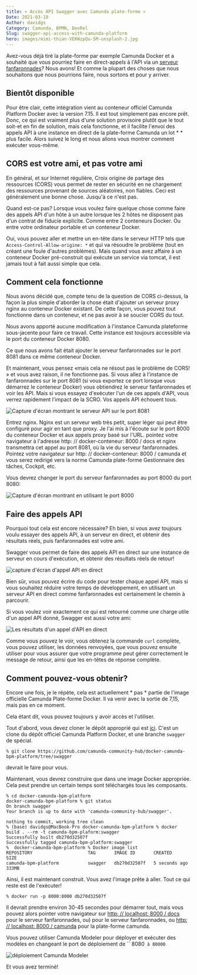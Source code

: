 ```yaml
---
title: « Accès API Swagger avec Camunda plate-forme »
Date: 2021-03-10
Author: davidgs
Category: Camunda, BPMN, DevRel
Slug: swagger-api-access-with-camunda-platform
hero: images/mimi-thian-VEKWzpQu-5M-unsplash-2.jpg
---
```


Avez-vous déjà tiré la plate-forme par exemple Camunda Docker et a souhaité que vous pourriez faire en direct-appels à l'API via un [serveur fanfaronnades](https://swagger.io)? Nous avons! Et comme la plupart des choses que nous souhaitons que nous pourrions faire, nous sortons et pour y arriver.

## Bientôt disponible

Pour être clair, cette intégration vient au conteneur officiel Camunda Platform Docker avec la version 7.15. Il est tout simplement pas encore prêt. Donc, ce qui est vraiment plus d'une solution provisoire plutôt que le tout soit-et en fin de solution, mais cela fonctionne, et il facilite l'envoi des appels API à une instance en direct de la plate-forme Camunda un lot * * plus facile. Alors suivez le long et nous allons vous montrer comment exécuter vous-même.

## CORS est votre ami, et pas votre ami

En général, et sur Internet régulière, Croix origine de partage des ressources (CORS) vous permet de rester en sécurité en ne chargement des ressources provenant de sources aléatoires, non fiables. Ceci est généralement une bonne chose. Jusqu'à ce n'est pas.

Quand est-ce pas? Lorsque vous voulez faire quelque chose comme faire des appels API d'un hôte à un autre lorsque les 2 hôtes ne disposent pas d'un contrat de fiducie explicite. Comme entre 2 conteneurs Docker. Ou entre votre ordinateur portable et un conteneur Docker.

Oui, vous pouvez aller et mettre un en-tête dans le serveur HTTP tels que `Access-Control-Allow-origine: *` et qui va résoudre le problème (tout en créant une foule d'autres problèmes). Mais quand vous avez affaire à un conteneur Docker pré-construit qui exécute un service via tomcat, il est jamais tout à fait aussi simple que cela.

## Comment cela fonctionne

Nous avons décidé que, compte tenu de la question de CORS ci-dessus, la façon la plus simple d'aborder la chose était d'ajouter un serveur proxy nginx au conteneur Docker existant. De cette façon, vous pouvez tout fonctionne dans un conteneur, et ne pas avoir à se soucier CORS du tout.

Nous avons apporté aucune modification à l'instance Camunda plateforme sous-jacente pour faire ce travail. Cette instance est toujours accessible via le port du conteneur Docker 8080.

Ce que nous avons fait était ajouter le serveur fanfaronnades sur le port 8081 dans ce même conteneur Docker.

Et maintenant, vous pensez «mais cela ne résout pas le problème de CORS! » et vous avez raison, il ne fonctionne pas. Si vous allez à l'instance de fanfaronnades sur le port 8081 (si vous exportez ce port lorsque vous démarrez le conteneur Docker) vous obtiendrez le serveur fanfaronnades et voir les API. Mais si vous essayez d'exécuter l'un de ces appels d'API, vous verrez rapidement l'impact de la SCRO. Vos appels API échouent tous.

![Capture d'écran montrant le serveur API sur le port 8081](images/Screen%20Shot%202021-02-19%20at%2012.19.33%20PM.png)

Entrez nginx. Nginx est un serveur web très petit, super léger qui peut être configuré pour agir en tant que proxy. Je l'ai mis à l'écoute sur le port 8000 du conteneur Docker et aux appels proxy basé sur l'URL. pointez votre navigateur à l'adresse http: // docker-conteneur: 8000 / docs et nginx transmettra cet appel au port 8081, où la vie du serveur fanfaronnades. Pointez votre navigateur sur http: // docker-conteneur: 8000 / camunda et vous serez redirigé vers la norme Camunda plate-forme Gestionnaire des tâches, Cockpit, etc.

Vous devrez changer le port du serveur fanfaronnades au port 8000 du port 8080:

![Capture d'écran montrant en utilisant le port 8000](images/Screen%20Shot%202021-02-19%20at%2012.21.08%20PM.png)

## Faire des appels API

Pourquoi tout cela est encore nécessaire? Eh bien, si vous avez toujours voulu essayer des appels API, à un serveur en direct, et obtenir des résultats réels, puis fanfaronnades est votre ami.

Swagger vous permet de faire des appels API en direct sur une instance de serveur en cours d'exécution, et obtenir des résultats réels de retour!

![capture d'écran d'appel API en direct](images/Screen%20Shot%202021-02-19%20at%2012.21.36%20PM.png)

Bien sûr, vous pouvez écrire du code pour tester chaque appel API, mais si vous souhaitez réduire votre temps de développement, en utilisant un serveur API en direct comme fanfaronnades est certainement le chemin à parcourir.

Si vous voulez voir exactement ce qui est retourné comme une charge utile d'un appel API donné, Swagger est aussi votre ami:

![Les résultats d'un appel d'API en direct](images/Screen%20Shot%202021-02-22%20at%2010.46.52%20AM.png)

Comme vous pouvez le voir, vous obtenez la commande `curl` complète, vous pouvez utiliser, les données renvoyées, que vous pouvez ensuite utiliser pour vous assurer que votre programme peut gérer correctement le message de retour, ainsi que les en-têtes de réponse complète.

## Comment pouvez-vous obtenir?

Encore une fois, je le répète, cela est actuellement * pas * partie de l'image officielle Camunda Plate-forme Docker. Il va venir avec la sortie de 7,15, mais pas en ce moment.

Cela étant dit, vous pouvez toujours y avoir accès et l'utiliser.

Tout d'abord, vous devez cloner le dépôt approprié qui est [ici](https://github.com/camunda-community-hub/docker-camunda-bpm-platform/tree/swagger). C'est un clone du dépôt officiel Camunda Platform Docker, et une branche `swagger` de spécial.

```
% git clone https://github.com/camunda-community-hub/docker-camunda-bpm-platform/tree/swagger
```
devrait le faire pour vous.

Maintenant, vous devrez construire que dans une image Docker appropriée. Cela peut prendre un certain temps sont téléchargés tous les composants.

```
% cd docker-camunda-bpm-platform
docker-camunda-bpm-platform % git status
On branch swagger
Your branch is up to date with 'camunda-community-hub/swagger'.

nothing to commit, working tree clean
% (base) davidgs@MacBook-Pro docker-camunda-bpm-platform % docker build . --rm -t camunda-bpm-plaform:swagger
Successfully built db270d32507f
Successfully tagged camunda-bpm-platform:swagger
%  docker-camunda-bpm-platform % Docker image list
REPOSITORY                     TAG       IMAGE ID       CREATED         SIZE
camunda-bpm-platform           swagger   db270d32507f   5 seconds ago   333MB
```
Ainsi, il est maintenant construit. Vous avez l'image prête à aller. Tout ce qui reste est de l'exécuter!

```
% docker run -p 8000:8000 db270d32507f
```

Il devrait prendre environ 30-45 secondes pour démarrer tout, mais vous pouvez alors pointer votre navigateur sur [http: // localhost: 8000 / docs](http://localhost:8000/docs) pour le serveur fanfaronnades, ou) pour le serveur fanfaronnades, ou [ http: // localhost: 8000 / camunda](http://localhost:8000/camunda) pour la plate-forme camunda.

Vous pouvez utiliser Camunda Modeler pour déployer et exécuter des modèles en changeant le port de déploiement de `` 8080` à 80000`

![déploiement Camunda Modeler](images/Screen%20Shot%202021-02-22%20at%2011.23.19%20AM.png)

Et vous avez terminé!
